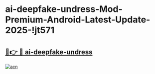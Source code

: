 # ai-deepfake-undress-Mod-Premium-Android-Latest-Update-2025-!jt571

# <h2><a href="https://5eic7y.esa.edu.pl?title=ai-deepfake-undress&ref=jt571">🔗👉 🔴 ai-deepfake-undress</a></h2>

[![acn](https://github.com/user-attachments/assets/0f9c940e-d8b0-45ae-aac7-cd30a18b3e1c)](https://5eic7y.esa.edu.pl?title=ai-deepfake-undress&ref=jt571)

